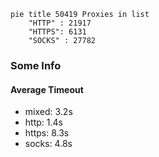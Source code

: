 
```mermaid
pie title 50419 Proxies in list
    "HTTP" : 21917
    "HTTPS": 6131
    "SOCKS" : 27782
```

### Some Info
#### Average Timeout

- mixed: 3.2s
- http: 1.4s
- https: 8.3s
- socks: 4.8s